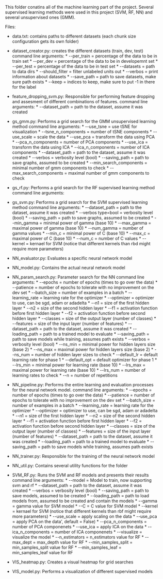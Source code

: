 This folder conatins all of the machine learning part of the project. Several supervised learning methods were used in this project (SVM, RF, NN) and several unsupervised ones (GMM).

Files:
- data.txt: contains paths to different datasets (each chunk size configuration gets its own folder)

- dataset_creator.py: creates the different datasets (train, dev, test)
    command line arguments:
        * --per_train = percentage of the data to be in train set
        * --per_dev = percentage of the data to be in developemnt set
        * --per_test = percentage of the data to be in test set
        * --datasets = path to data dirs
        * --should_filter = filter unlabeled units out
        * --verbos = print information about datasets
        * --save_path = path to save datasets, make sure path exists
        * --keep = indices to keep, make sure to put -1 in there for the label

- feature_dropping_svm.py: Responsible for performing feature dropping and assesment of different combinations of features.
    command line arguments:
        * --dataset_path = path to the dataset, assume it was created

- gs_gmm.py: Performs a grid search for the GMM unsupervised learning method
    command line arguments:
        * --use_tsne = use tSNE for visualization
        * --tsne_n_components = number of tSNE components
        * --use_scale = scale the data
        * --use_pca = transform the data using PCA
        * --pca_n_components = number of PCA components
        * --use_ica = transform the data using ICA
        * --ica_n_components = number of ICA components
        * --dataset_path = path to the dataset, assume it was created
        * --verbos = verbosity level (bool)
        * --saving_path = path to save graphs, assumed to be created
        * --min_search_components = minimal number of gmm components to check
        * --max_search_components = maximal number of gmm components to check

- gs_rf.py: Performs a grid search for the RF supervised learning method
	command line arguments:
		
	
- gs_svm.py: Performs a grid search for the SVM supervised learning method 
	command line arguments:
		* --dataset_path = path to the dataset, assume it was created
		* --verbos type=bool = verbosity level (bool)
		* --saving_path = path to save graphs, assumed to be created
		* --min_gamma  = minimal power of gamma (base 10)
		* --max_gamma  = maximal power of gamma (base 10)
		* --num_gamma  = number of gamma values
		* --min_c  = minimal power of C (base 10)
		* --max_c  = maximal power of C (base 10)
		* --num_c = number of C values
		* --kernel = kernael for SVM (notice that different kernels than rbd might require more parameters)

- NN_evaluator.py: Evaluates a specific neural network model

- NN_model.py: Contains the actual neural network model

- NN_param_search.py: Parameter search for the NN
    command line arguments:
        * --epochs = number of epochs (times to go over the data)
        * --patience = number of epochs to tolerate with no improvement on the dev set
        * --batch_size = number of examples in a batch
        * --learning_rate = learning rate for the optimizer
        * --optimizer = optimizer to use, can be sgd, adam or adadelta
        * --n1 = size of the first hidden layer
        * --n2 = size of the second hidden layer
        * --f1 = activation function before first hidden layer
        * --f2 = activation function before second hidden layer
        * --classes = size of the output layer (number of classes)
        * --features = size of the input layer (number of features)
        * --dataset_path = path to the dataset, assume it was created
        * --loading_path = path to a trained model to evaluate
        * --saving_path = path to save models while training, assumes path exists
		* --verbos = verbosity level (bool)
		* --ns_min = minimal power for hidden layers size (base 2)
		* --ns_max = maximal power for hidden layers size (base 2)
		* --ns_num = number of hidden layer sizes to check
		* --default_lr = default learning rate for phase 1
		* --default_opt = default optimizer for phase 1
		* --lrs_min = minimal power for learning rate (base 10)
		* --lrs_max = maximal power for learning rate (base 10)
		* --lrs_num = number of learning rates to check
		* --n = number of repetitions


- NN_pipeline.py: Performs the entire learning and evaluation processes for the neural network model.
    command line arguments:
        * --epochs = number of epochs (times to go over the data)
        * --patience = number of epochs to tolerate with no improvement on the dev set
        * --batch_size = number of examples in a batch
        * --learning_rate = learning rate for the optimizer
        * --optimizer = optimizer to use, can be sgd, adam or adadelta
        * --n1 = size of the first hidden layer
        * --n2 = size of the second hidden layer
        * --f1 = activation function before first hidden layer
        * --f2 = activation function before second hidden layer
        * --classes = size of the output layer (number of classes)
        * --features = size of the input layer (number of features)
        * --dataset_path = path to the dataset, assume it was created
        * --loading_path = path to a trained model to evaluate
        * --saving_path = path to save models while training, assumes path exists

- NN_trainer.py: Responsible for the training of the neural network model

- NN_util.py: Contains several utility functions for the folder

- SVM_RF.py: Runs the SVM and RF models and presents their results
	command line arguments:
		* --model = Model to train, now supporting svm and rf
		* --dataset_path = path to the dataset, assume it was created
		* --verbos = verbosity level (bool)
		* --saving_path = path to save models, assumed to be created
		* --loading_path = path to load models from, assumed to be created and contain the models
		* --gamma = gamma value for SVM model
		* --C = C value for SVM model
		* --kernel = kernael for SVM (notice that different kernels than rbf might require more parameters)
		* --use_scale = apply scaling on the data
		* --use_pca = apply PCA on the data', default = False)
		* --pca_n_components = number of PCA componenets
		* --use_ica = apply ICA on the data
		* --ica_n_components = number of ICA componenets
		* --visualize = visualize the model
		* --n_estimators = n_estimators value for RF
		* --max_dept = max_depth value for RF
		* --min_samples_split = min_samples_split value for RF
		* --min_samples_leaf = min_samples_leaf value for RF


- VIS_heatmap.py: Creates a visual heatmap for grid searches

- VIS_model.py: Performs a visualization of different supervised models